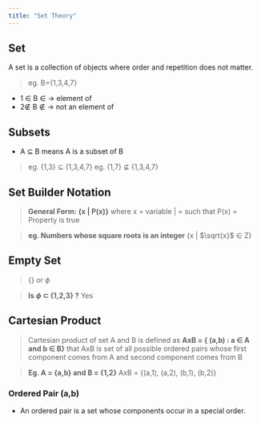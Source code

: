 ```yaml
---
title: "Set Theory"
---
```

## Set
 A set is a collection of objects where order and repetition does not matter.

> eg. B={1,3,4,7}

- 1 $\in$ B
$\in$ -> element of
- 2$\notin$ B
$\notin$ -> not an element of


## Subsets
- A $\subseteq$ B means A is a subset of B
> eg. {1,3} $\subseteq$ {1,3,4,7}
> eg. {1,7} $\nsubseteq$ {1,3,4,7}


## Set Builder Notation
> **General Form: {x | P(x)}**
> where x = variable
> 			| = such that
> 			P(x) = Property is true

>**eg.  Numbers whose square roots is an integer**
>{x | $\sqrt{x}$ $\in$ Z}


## Empty Set
> {} or $\phi$

>**Is $\phi$ $\subset$ {1,2,3} ?**
>Yes




## Cartesian Product
> Cartesian product of set A and B is defined as
> **AxB = { (a,b) : a $\in$ A and b $\in$ B}**
> that AxB is set of all possible ordered pairs whose first component comes from A and second component comes from B

>**Eg. A = {a,b} and B = {1,2}**
>AxB = {(a,1), (a,2), (b,1), (b,2)}

### Ordered Pair (a,b)
- An ordered pair is a set whose components occur in a special order.